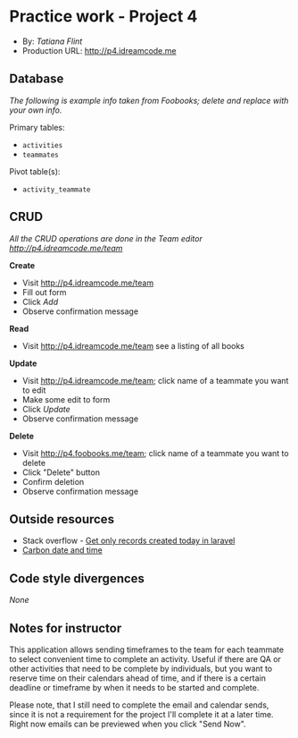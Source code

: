 # Practice work - Project 4
+ By: *Tatiana Flint*
+ Production URL: <http://p4.idreamcode.me>

## Database
*The following is example info taken from Foobooks; delete and replace with your own info.*

Primary tables:
  + `activities`
  + `teammates`
  
Pivot table(s):
  + `activity_teammate`


## CRUD
*All the CRUD operations are done in the Team editor <http://p4.idreamcode.me/team>*

__Create__
  + Visit <http://p4.idreamcode.me/team>
  + Fill out form
  + Click *Add*
  + Observe confirmation message
  
__Read__
  + Visit <http://p4.idreamcode.me/team> see a listing of all books
  
__Update__
  + Visit <http://p4.idreamcode.me/team>; click name of a teammate you want to edit
  + Make some edit to form
  + Click *Update*
  + Observe confirmation message
  
__Delete__
  + Visit <http://p4.foobooks.me/team>; click name of a teammate you want to delete
  + Click "Delete" button
  + Confirm deletion
  + Observe confirmation message

## Outside resources
+ Stack overflow - [Get only records created today in laravel](https://stackoverflow.com/questions/33247908/get-only-records-created-today-in-laravel)
+ [Carbon date and time](https://carbon.nesbot.com/docs/)

## Code style divergences
*None*

## Notes for instructor
This application allows sending timeframes to the team for each teammate to select convenient time to complete an activity. Useful if there are QA or other activities that need to be complete by individuals, but you want to reserve time on their calendars ahead of time, and if there is a certain deadline or timeframe by when it needs to be started and complete.

Please note, that I still need to complete the email and calendar sends, since it is not a requirement for the project I'll complete it at a later time. Right now emails can be previewed when you click "Send Now".
